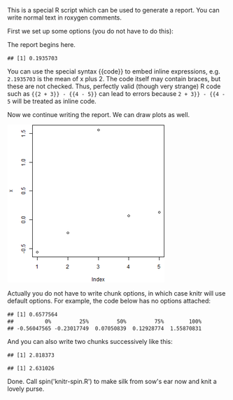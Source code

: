 This is a special R script which can be used to generate a report. You can
write normal text in roxygen comments.

First we set up some options (you do not have to do this):



The report begins here.


```
## [1] 0.1935703
```

You can use the special syntax {{code}} to embed inline expressions, e.g.
`2.1935703`
is the mean of x plus 2.
The code itself may contain braces, but these are not checked.  Thus,
perfectly valid (though very strange) R code such as `{{2 + 3}} - {{4 - 5}}`
can lead to errors because `2 + 3}} - {{4 - 5` will be treated as inline code.

Now we continue writing the report. We can draw plots as well.

![plot of chunk test-b](figure/test-b-1.png)

Actually you do not have to write chunk options, in which case knitr will use
default options. For example, the code below has no options attached:


```
## [1] 0.6577564
##          0%         25%         50%         75%        100% 
## -0.56047565 -0.23017749  0.07050839  0.12928774  1.55870831
```

And you can also write two chunks successively like this:


```
## [1] 2.818373
```

```
## [1] 2.631026
```

Done. Call spin('knitr-spin.R') to make silk from sow's ear now and knit a
lovely purse.
